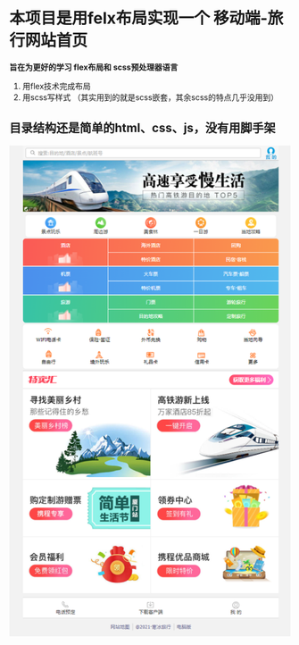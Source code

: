 # 本项目是用felx布局实现一个 移动端-旅行网站首页 
**旨在为更好的学习 flex布局和 scss预处理器语言**
  1. 用flex技术完成布局
  2. 用scss写样式 （其实用到的就是scss嵌套，其余scss的特点几乎没用到）

## 目录结构还是简单的html、css、js，没有用脚手架

![效果图](./preview.png "编辑页面效果")<br/>
